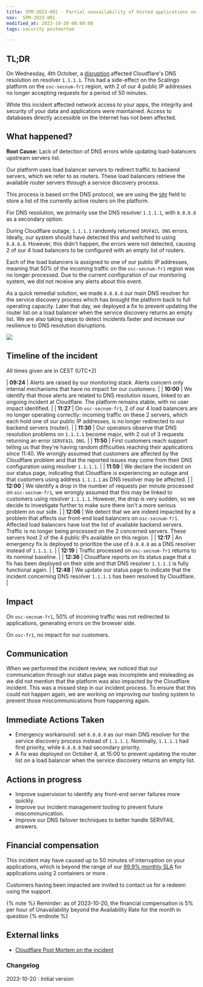 ```yaml
---
title: SPM-2023-001 - Partial unavailability of hosted applications on osc-secnum-fr1
nav:  SPM-2023-001
modified_at: 2023-10-20 00:00:00
tags: security postmortem

---
```


## TL;DR

On Wednesday, 4th October, a [disruption](https://blog.cloudflare.com/1-1-1-1-lookup-failures-on-october-4th-2023/) affected Cloudflare's DNS resolution on resolver `1.1.1.1`. This had a side-effect on the Scalingo platform on the `osc-secnum-fr1` region, with 2 of our 4 public IP addresses no longer accepting requests for a period of 50 minutes.

While this incident affected network access to your apps, the integrity and security of your data and applications were maintained. Access to databases directly accessible on the Internet has not been affected.

## What happened?

**Root Cause:** Lack of detection of DNS errors while updating load-balancers upstream servers list.

Our platform uses load balancer servers to redirect traffic to backend servers, which we refer to as routers. These load balancers retrieve the available router servers through a service discovery process.

This process is based on the DNS protocol, we are using the [`SRV`](https://www.cloudflare.com/learning/dns/dns-records/dns-srv-record/) field to store a list of the currently active routers on the platform.

For DNS resolution, we primarily use the DNS resolver `1.1.1.1`, with `8.8.8.8` as a secondary option.

During Cloudflare outage, `1.1.1.1` randomly returned `SRVFAIL DNS` errors. Ideally, our system should have detected this and switched to using `8.8.8.8`. However, this didn't happen, the errors were not detected, causing 2 of our 4 load balancers to be configured with an empty list of routers.

Each of the load balancers is assigned to one of our public IP addresses, meaning that 50% of the incoming traffic on the `osc-secnum-fr1` region was no longer processed. Due to the current configuration of our monitoring system, we did not receive any alerts about this event.

As a quick remedial solution, we made `8.8.8.8` our main DNS resolver for the service discovery process which has brought the platform back to full operating capacity. Later that day, we deployed a fix to prevent updating the router list on a load balancer when the service discovery returns an empty list.  We are also taking steps to detect incidents faster and increase our resilience to DNS resolution disruptions.

![](https://cdn.scalingo.com/documentation/postmortem/load_balancer.png)

## Timeline of the incident

All times given are in CEST (UTC+2)

| **09:24** | Alerts are raised by our monitoring stack. Alerts concern only internal mechanisms that have no impact for our customers. |
| **10:00** | We identify that those alerts are related to DNS resolution issues, linked to an ongoing incident at Cloudflare. The platform remains stable, with no user impact identified. |
| **11:27** | On `osc-secnum-fr1`, 2 of our 4 load balancers are no longer operating correctly: incoming traffic on these 2 servers, which each hold one of our public IP addresses, is no longer redirected to our backend servers (router). |
| **11:30** | Our operators observe that DNS resolution problems on `1.1.1.1` become major, with 2 out of 3 requests returning an error `SERVFAIL DNS`. |
| **11:50** | First customers reach support telling us that they're having random difficulties reaching their applications since 11:40. We wrongly assumed that customers are affected by the Cloudflare problem and that the reported issues may  come from their DNS configuration using resolver `1.1.1.1`. |
| **11:59** | We declare the incident on our status page, indicating that Cloudflare is experiencing an outage and that customers using address `1.1.1.1` as DNS resolver may be affected. |
| **12:00** | We identify a drop in the number of requests per minute processed on `osc-secnum-fr1`, we wrongly assumed that this may be linked to customers using resolver `1.1.1.1`. However, the drop is very sudden, so we decide to investigate  further to make sure there isn't a more serious problem on our side. |
| **12:06** | We detect that we are indeed impacted by a problem that affects our front-end load balancers on `osc-secnum-fr1`. Affected load balancers have lost the list of available backend servers. Traffic is no longer being processed on the 2 concerned servers. These servers host 2 of the 4 public IPs available on this region. |
| **12:17** | An emergency fix is deployed to prioritize the use of `8.8.8.8` as a DNS resolver instead of `1.1.1.1`. |
| **12:19** | Traffic processed on `osc-secnum-fr1` returns to its nominal baseline. |
| **12:36** | Cloudflare reports on its status page that a fix has been deployed on their side and that DNS resolver `1.1.1.1` is fully functional again. |
| **12:48** | We update our status page to indicate that the incident concerning DNS resolver `1.1.1.1` has been resolved by Cloudflare. |

## Impact

On `osc-secnum-fr1`, 50% of incoming traffic was not redirected to applications, generating errors on the browser side.

On `osc-fr1`, no impact for our customers.

## Communication

When we performed the incident review, we noticed that our communication through our status page was incomplete and misleading as we did not mention that the platform was also impacted by the Cloudflare incident. This was a missed step in our incident process. To ensure that this could not happen again, we are working on improving our tooling system to prevent those miscommunications from happening again.

## Immediate Actions Taken

- Emergency workaround: set `8.8.8.8` as our main DNS resolver for the service discovery process instead of `1.1.1.1`. Nominally, `1.1.1.1` had first priority, while `8.8.8.8` had secondary priority.
- A fix was deployed on October 4, at 15:00 to prevent updating the router list on a load balancer when the service discovery returns an empty list.

## Actions in progress

- Improve supervision to identify any front-end server failures more quickly.
- Improve our incident management tooling to prevent future miscommunication.
- Improve our DNS failover techniques to better handle SERVFAIL answers.

## Financial compensation

This incident may have caused up to 50 minutes of interruption on your applications, which is beyond the range of our [99.9% monthly SLA](https://scalingo.com/service-level-agreement) for applications using 2 containers or more .

Customers having been impacted are invited to contact us for a redeem using the support.

{% note %}
  Reminder: as of 2023-10-20, the financial compensation is 5% per hour of Unavailability beyond the Availability Rate for the month in question
{% endnote %}

## External links

- [Cloudflare Post Mortem on the incident](https://blog.cloudflare.com/1-1-1-1-lookup-failures-on-october-4th-2023/)

### Changelog

2023-10-20 : Initial version
